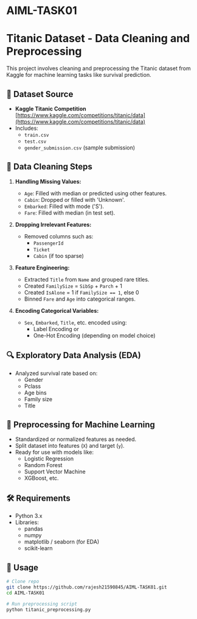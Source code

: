 # AIML-TASK01
# Titanic Dataset - Data Cleaning and Preprocessing

This project involves cleaning and preprocessing the Titanic dataset from Kaggle for machine learning tasks like survival prediction.

## 📂 Dataset Source

- **Kaggle Titanic Competition**  
  [https://www.kaggle.com/competitions/titanic/data](https://www.kaggle.com/competitions/titanic/data)
- Includes:
  - `train.csv`
  - `test.csv`
  - `gender_submission.csv` (sample submission)

## 🧼 Data Cleaning Steps

1. **Handling Missing Values:**
   - `Age`: Filled with median or predicted using other features.
   - `Cabin`: Dropped or filled with 'Unknown'.
   - `Embarked`: Filled with mode ('S').
   - `Fare`: Filled with median (in test set).

2. **Dropping Irrelevant Features:**
   - Removed columns such as:
     - `PassengerId`
     - `Ticket`
     - `Cabin` (if too sparse)

3. **Feature Engineering:**
   - Extracted `Title` from `Name` and grouped rare titles.
   - Created `FamilySize` = `SibSp` + `Parch` + 1
   - Created `IsAlone` = 1 if `FamilySize == 1`, else 0
   - Binned `Fare` and `Age` into categorical ranges.

4. **Encoding Categorical Variables:**
   - `Sex`, `Embarked`, `Title`, etc. encoded using:
     - Label Encoding or
     - One-Hot Encoding (depending on model choice)

## 🔍 Exploratory Data Analysis (EDA)

- Analyzed survival rate based on:
  - Gender
  - Pclass
  - Age bins
  - Family size
  - Title

## 🧠 Preprocessing for Machine Learning

- Standardized or normalized features as needed.
- Split dataset into features (`X`) and target (`y`).
- Ready for use with models like:
  - Logistic Regression
  - Random Forest
  - Support Vector Machine
  - XGBoost, etc.

## 🛠 Requirements

- Python 3.x
- Libraries:
  - pandas
  - numpy
  - matplotlib / seaborn (for EDA)
  - scikit-learn

## 🚀 Usage

```bash
# Clone repo
git clone https://github.com/rajesh21590845/AIML-TASK01.git
cd AIML-TASK01

# Run preprocessing script
python titanic_preprocessing.py
